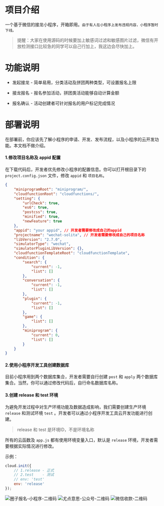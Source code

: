# 项目介绍

一个基于微信的接龙小程序，开箱即用。`由于有人在小程序上发布违规内容，小程序暂时下线。`



> 提醒：大家在使用源码的时候要加上敏感词过滤和敏感图片过滤，微信有开放检测接口比较急的同学可以自己行加上，我这边会尽快加上。



# 功能说明


- 发起接龙 - 简单易用，分类活动及拼团两种类型，可设置报名上限

- 接龙报名 - 报名参加活动，拼团类活动能够自动计算金额

- 报名确认 - 活动创建者可针对报名的用户标记完成情况




# 部署说明

在部署前，你应该先了解小程序的申请、开发、发布流程，以及小程序的云开发功能。本文档不做介绍。



#### 1.修改项目名称及 appid 配置

在下载代码后，开发者优先修改小程序的配置信息。你可以打开根目录下的 `project.config.json` 文件，修改 `appid` 和 `项目名称`。



```json
{
	"miniprogramRoot": "miniprogram/",
	"cloudfunctionRoot": "cloudfunctions/",
	"setting": {
		"urlCheck": true,
		"es6": true,
		"postcss": true,
		"minified": true,
		"newFeature": true
	},
	"appid": "your appid", // 开发者需要修改成自己的appid
	"projectname": "wechat-solita", // 开发者需要修改成自己的项目名称
	"libVersion": "2.7.0",
	"simulatorType": "wechat",
	"simulatorPluginLibVersion": {},
	"cloudfunctionTemplateRoot": "cloudfunctionTemplate",
	"condition": {
		"search": {
			"current": -1,
			"list": []
		},
		"conversation": {
			"current": -1,
			"list": []
		},
		"plugin": {
			"current": -1,
			"list": []
		},
		"game": {
			"list": []
		},
		"miniprogram": {
			"current": 0,
			"list": []
		}
	}
}
```





#### 2.使用小程序开发工具创建数据库

目前小程序用到两个数据库集合，开发者需要自行创建 `post` 和 `apply` 两个数据库集合。当然，你可以通过修改代码后，自行命名数据库名称。



#### 3.创建 release 和 test 环境

为避免开发过程中对生产环境功能及数据造成影响，我们需要创建生产环境 `release` 和测试环境 `test` 。开发者可以通过小程序开发工具云开发功能进行创建。



> release 和 test 是环境ID，不是环境名称



所有的云函数及 `app.js` 都有使用环境变量入口，默认是 `release` 环境，开发者需要根据实际情况进行修改。



示例：

```js
cloud.init({
    // 1.release - 正式
    // 2.test    - 测试
    // env: 'test'
    env: 'release'
});

```



![圈子报名-小程序-二维码](http://www.eyson.cn/usr/uploads/2019/06/2486414760.jpg)
![尤点意思-公众号-二维码](http://www.eyson.cn/usr/uploads/2019/06/1999457739.jpg)
![微信收款-二维码](http://www.eyson.cn/usr/uploads/2020/07/3774860315.jpeg)
